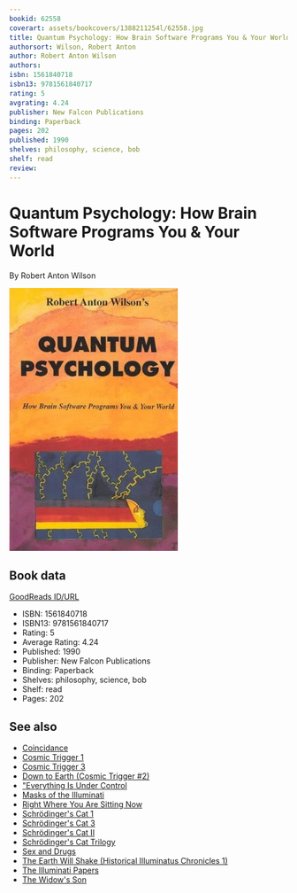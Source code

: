 ```yaml
---
bookid: 62558
coverart: assets/bookcovers/1388211254l/62558.jpg
title: Quantum Psychology: How Brain Software Programs You & Your World
authorsort: Wilson, Robert Anton
author: Robert Anton Wilson
authors: 
isbn: 1561840718
isbn13: 9781561840717
rating: 5
avgrating: 4.24
publisher: New Falcon Publications
binding: Paperback
pages: 202
published: 1990
shelves: philosophy, science, bob
shelf: read
review: 
---
```


# Quantum Psychology: How Brain Software Programs You & Your World

By Robert Anton Wilson

![](../../assets/bookcovers/1388211254l/62558.jpg)

## Book data

[GoodReads ID/URL](https://www.goodreads.com/book/show/62558)

- ISBN: 1561840718
- ISBN13: 9781561840717
- Rating: 5
- Average Rating: 4.24
- Published: 1990
- Publisher: New Falcon Publications
- Binding: Paperback
- Shelves: philosophy, science, bob
- Shelf: read
- Pages: 202


## See also

- [Coincidance](Coincidance-_A_Head_Test.md)
- [Cosmic Trigger 1](Cosmic_Trigger_1-_Final_Secret_of_the_Illuminati.md)
- [Cosmic Trigger 3](Cosmic_Trigger_3-_My_Life_After_Death.md)
- [Down to Earth (Cosmic Trigger #2)](Down_to_Earth_Cosmic_Trigger_2.md)
- ["Everything Is Under Control](Everything_Is_Under_Control-_Conspiracies__Cults_and_Cover-ups.md)
- [Masks of the Illuminati](Masks_of_the_Illuminati.md)
- [Right Where You Are Sitting Now](Right_Where_You_Are_Sitting_Now.md)
- [Schrödinger's Cat 1](Schrödingers_Cat_1-_The_Universe_Next_Door.md)
- [Schrödinger's Cat 3](Schrödingers_Cat_3-_The_Homing_Pigeons.md)
- [Schrödinger's Cat II](Schrödingers_Cat_II-_The_Trick_Top_Hat.md)
- [Schrödinger's Cat Trilogy](Schrödingers_Cat_Trilogy.md)
- [Sex and Drugs](Sex_and_Drugs-_A_Journey_Beyond_Limits.md)
- [The Earth Will Shake (Historical Illuminatus Chronicles 1)](The_Earth_Will_Shake_Historical_Illuminatus_Chronicles_1.md)
- [The Illuminati Papers](The_Illuminati_Papers.md)
- [The Widow's Son](The_Widows_Son.md)
